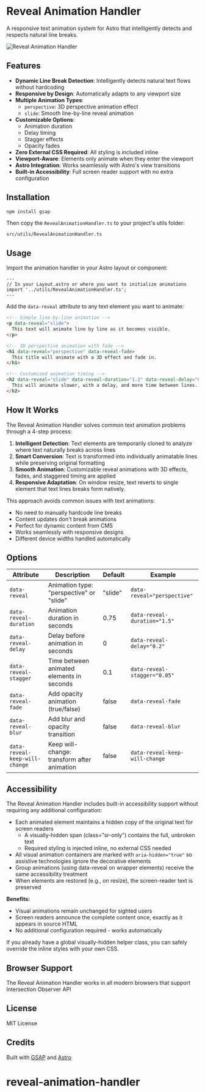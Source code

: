 # Reveal Animation Handler

A responsive text animation system for Astro that intelligently detects and respects natural line breaks.

![Reveal Animation Handler](https://revealanimationhandler.pages.dev/revelanimationhandler.jpg)

## Features

- **Dynamic Line Break Detection**: Intelligently detects natural text flows without hardcoding
- **Responsive by Design**: Automatically adapts to any viewport size
- **Multiple Animation Types**: 
  - `perspective`: 3D perspective animation effect
  - `slide`: Smooth line-by-line reveal animation
- **Customizable Options**:
  - Animation duration
  - Delay timing
  - Stagger effects
  - Opacity fades
- **Zero External CSS Required**: All styling is included inline
- **Viewport-Aware**: Elements only animate when they enter the viewport
- **Astro Integration**: Works seamlessly with Astro's view transitions
- **Built-in Accessibility**: Full screen reader support with no extra configuration

## Installation

```bash
npm install gsap
```

Then copy the `RevealAnimationHandler.ts` to your project's utils folder:

```
src/utils/RevealAnimationHandler.ts
```

## Usage

Import the animation handler in your Astro layout or component:

```astro
---
// In your Layout.astro or where you want to initialize animations
import '../utils/RevealAnimationHandler.ts';
---
```

Add the `data-reveal` attribute to any text element you want to animate:

```html
<!-- Simple line-by-line animation -->
<p data-reveal="slide">
  This text will animate line by line as it becomes visible.
</p>

<!-- 3D perspective animation with fade -->
<h1 data-reveal="perspective" data-reveal-fade>
  This title will animate with a 3D effect and fade in.
</h1>

<!-- Customized animation timing -->
<h2 data-reveal="slide" data-reveal-duration="1.2" data-reveal-delay="0.5" data-reveal-stagger="0.15">
  This will animate slower, with a delay, and more time between lines.
</h2>
```

## How It Works

The Reveal Animation Handler solves common text animation problems through a 4-step process:

1. **Intelligent Detection**: Text elements are temporarily cloned to analyze where text naturally breaks across lines
2. **Smart Conversion**: Text is transformed into individually animatable lines while preserving original formatting
3. **Smooth Animation**: Customizable reveal animations with 3D effects, fades, and staggered timing are applied
4. **Responsive Adaptation**: On window resize, text reverts to single element that text lines breaks form natively.

This approach avoids common issues with text animations:
- No need to manually hardcode line breaks
- Content updates don't break animations
- Perfect for dynamic content from CMS
- Works seamlessly with responsive designs
- Different device widths handled automatically

## Options

| Attribute                      | Description                                   | Default | Example                       |
|--------------------------------|-----------------------------------------------|---------|-------------------------------|
| `data-reveal`                  | Animation type: "perspective" or "slide"      | "slide" | `data-reveal="perspective"`   |
| `data-reveal-duration`         | Animation duration in seconds                 | 0.75    | `data-reveal-duration="1.5"`  |
| `data-reveal-delay`            | Delay before animation in seconds             | 0       | `data-reveal-delay="0.2"`     |
| `data-reveal-stagger`          | Time between animated elements in seconds     | 0.1     | `data-reveal-stagger="0.05"`  |
| `data-reveal-fade`             | Add opacity animation (true/false)            | false   | `data-reveal-fade`            |
| `data-reveal-blur`             | Add blur and opacity transition               | false   | `data-reveal-blur`            |
| `data-reveal-keep-will-change` | Keep will-change: transform after animation   | false   | `data-reveal-keep-will-change`|

## Accessibility

The Reveal Animation Handler includes built-in accessibility support without requiring any additional configuration:

- Each animated element maintains a hidden copy of the original text for screen readers
  - A visually-hidden span (class="sr-only") contains the full, unbroken text
  - Required styling is injected inline, no external CSS needed
- All visual animation containers are marked with `aria-hidden="true"` so assistive technologies ignore the decorative elements
- Group animations (using data-reveal on wrapper elements) receive the same accessibility treatment
- When elements are restored (e.g., on resize), the screen-reader text is preserved

**Benefits:**
- Visual animations remain unchanged for sighted users
- Screen readers announce the complete content once, exactly as it appears in source HTML
- No additional configuration required - works automatically

If you already have a global visually-hidden helper class, you can safely override the inline styles with your own CSS.

## Browser Support

The Reveal Animation Handler works in all modern browsers that support Intersection Observer API

## License

MIT License

## Credits

Built with [GSAP](https://greensock.com/gsap/) and [Astro](https://astro.build/)
# reveal-animation-handler
